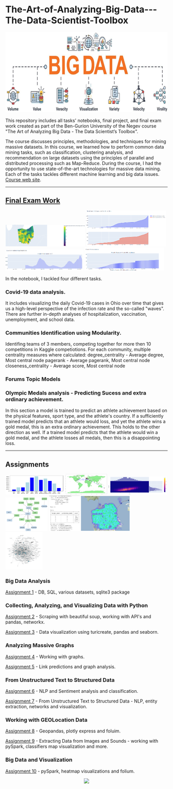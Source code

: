 # The-Art-of-Analyzing-Big-Data---The-Data-Scientist-Toolbox

<p align="center">
<img src="Media/Screenshot 2022-09-19 174124.png"  width="753" height="250">
</p>


This repository includes all tasks' notebooks, final project, and final exam work created as part of the Ben-Gurion University of the Negev course "The Art of Analyzing Big Data - The Data Scientist’s Toolbox". 

The course discusses principles, methodologies, and techniques for mining massive datasets. In this course, we learned how to perform common data mining tasks, such as classification, clustering analysis, and recommendation on large datasets using the principles of parallel and distributed processing such as Map-Reduce. During the course, I had the opportunity to use state-of-the-art technologies for massive data mining. Each of the tasks tackles different machine learning and big data issues. [Course web site](https://data4goodlab.github.io/lectures.html).

---
## [Final Exam Work](Covid-19_olympics_and_topic_models/Data_Science_Final_Exam.ipynb)

<p float="left">
  <img src="Media/Screenshot 2022-09-19 181408.png" width=49% />
  <img src="Media/final_2.png" width=49% />
  <img src="Media/final_3.png" width=48% />
  <img src="Media/final.png" width=49% /> 
</p>

In the notebook, I tackled four different tasks.

### Covid-19 data analysis. 
It includes visualizing the daily Covid-19 cases in Ohio over time that gives us a high-level perspective of the infection rate and the so-called "waves". There are further in-depth analyses of hospitalization, vaccination, unemployment, and school data.

### Communities Identification using Modularity. 
Identifing teams of 3 members, competing together for more then 10 competitions in Kaggle competiotions.
For each community, multiple centrality measures where calculated:
degree_centrality - Average degree, Most central node
pagerank - Average pagerank, Most central node
closeness_centrality - Average score, Most central node

### Forums Topic Models


### Olympic Medals analysis - Predicting Sucess and extra ordinary achievement.
In this section a model is trained to predict an athlete achievement based on the physical features, sport type, and the athlete's country. If a sufficiently trained model predicts that an athlete would loss, and yet the athlete wins a gold medal, this is an extra ordinary achievement. This holds to the other direction as well. If a trained model predicts that the athlete would win a gold medal, and the athlete losses all medals, then this is a disappointing loss.


---
## Assignments
<p float="left">
  <img src="Media/ass1.png" width=36% />
  <img src="Media/ass8.png" width=26% />
  <img src="Media/ass10.png" width=36% /> 
  <img src="Media/ass7_2.png" width=26% />
  <img src="Media/ass6.png" width=19% /> 
  <img src="Media/ass8_2.png" width=30% />
  <img src="Media/ass4_2.png" width=23% />
</p>


### Big Data Analysis
[Assignment 1](Assignments/Data_Sceince_HW_1.ipynb) - DB, SQL, various datasets, sqlite3 package

### Collecting, Analyzing, and Visualizing Data with Python
[Assignment 2](Assignments/Data_Sceince_HW_2.ipynb) - Scraping with beautiful soup, working with API's and pandas, networkx.

[Assignment 3](Assignments/Data_Sceince_HW_3.ipynb) - Data visualization using turicreate, pandas and seaborn.

### Analyzing Massive Graphs
[Assignment 4](Assignments/Data_Sceince_HW_4.ipynb) - Working with graphs.

[Assignment 5](Assignments/Data_Sceince_HW_5.ipynb) - Link predictions and graph analysis.

### From Unstructured Text to Structured Data
[Assignment 6](Assignments/Data_Sceince_HW_6.ipynb) - NLP and Sentiment analysis and classification.

[Assignment 7](Assignments/Data_Sceince_HW_7.ipynb) - From Unstructured Text to Structured Data - NLP, entity extraction, networks and visualization.

### Working with GEOLocation Data
[Assignment 8](Assignments/Data_Sceince_HW_8.ipynb) - Geopandas, plotly express and foluim.

[Assignment 9](Assignments/Data_Sceince_HW_9.ipynb) - Extracting Data from Images and Sounds - working with pySpark, classifiers map visualization and more.


### Big Data and Visualization
[Assignment 10](Assignments/Data_Sceince_HW_10.ipynb) - pySpark, heatmap visualizations and folium.


<p align="center">
<img src="https://in.bgu.ac.il/marketing/DocLib/Pages/graphics/heb-en-arabic-logo-small.png">
</p>
